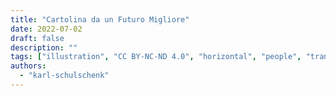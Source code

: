 ```yaml
---
title: "Cartolina da un Futuro Migliore"
date: 2022-07-02
draft: false
description: ""
tags: ["illustration", "CC BY-NC-ND 4.0", "horizontal", "people", "transport", "wind turbines", "sea"]
authors:
  - "karl-schulschenk"
---
```

